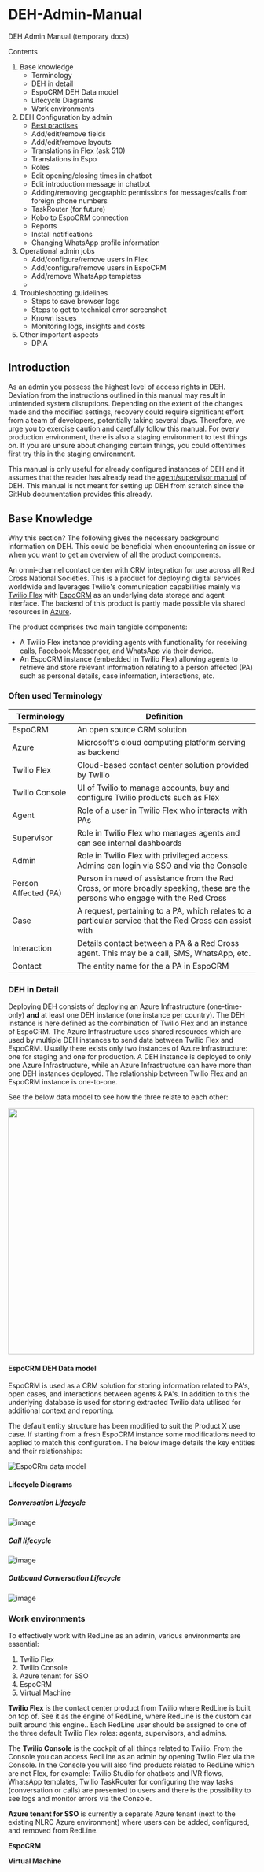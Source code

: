 # DEH-Admin-Manual
DEH Admin Manual (temporary docs)

Contents
1. Base knowledge
   - Terminology
   - DEH in detail
   - EspoCRM DEH Data model
   - Lifecycle Diagrams
   - Work environments
3. DEH Configuration by admin
   - [Best practises](https://github.com/rodekruis/EspoCRM-knowledge-base/wiki/Best-practices)
   - Add/edit/remove fields
   - Add/edit/remove layouts
   - Translations in Flex (ask 510)
   - Translations in Espo
   - Roles
   - Edit opening/closing times in chatbot
   - Edit introduction message in chatbot
   - Adding/removing geographic permissions for messages/calls from foreign phone numbers
   - TaskRouter (for future)
   - Kobo to EspoCRM connection
   - Reports
   - Install notifications
   - Changing WhatsApp profile information
4. Operational admin jobs
   - Add/configure/remove users in Flex
   - Add/configure/remove users in EspoCRM
   - Add/remove WhatsApp templates
   - 
7. Troubleshooting guidelines
   - Steps to save browser logs
   - Steps to get to technical error screenshot
   - Known issues
   - Monitoring logs, insights and costs 
8. Other important aspects
   - DPIA

## Introduction

As an admin you possess the highest level of access rights in DEH. Deviation from the instructions outlined in this manual may result in unintended system disruptions. Depending on the extent of the changes made and the modified settings, recovery could require significant effort from a team of developers, potentially taking several days. Therefore, we urge you to exercise caution and carefully follow this manual. For every production environment, there is also a staging environment to test things on. If you are unsure about changing certain things, you could oftentimes first try this in the staging environment.  

This manual is only useful for already configured instances of DEH and it assumes that the reader has already read the [agent/supervisor manual](futurelinkhere) of DEH. This manual is not meant for setting up DEH from scratch since the GitHub documentation provides this already. 


## Base Knowledge
Why this section? The following gives the necessary background information on DEH. This could be beneficial when encountering an issue or when you want to get an overview of all the product components.

An omni-channel contact center with CRM integration for use across all Red Cross National Societies. This is a product for deploying digital services worldwide and leverages Twilio's communication capabilities mainly via [Twilio Flex](https://www.twilio.com/docs/flex) with [EspoCRM](https://www.espocrm.com/) as an underlying data storage and agent interface. The backend of this product is partly made possible via shared resources in [Azure](https://azure.microsoft.com/en-gb/). 

The product comprises two main tangible components:

- A Twilio Flex instance providing agents with functionality for receiving calls, Facebook Messenger, and WhatsApp via their device.
- An EspoCRM instance (embedded in Twilio Flex) allowing agents to retrieve and store relevant information relating to a person affected (PA) such as personal details, case information, interactions, etc.


### Often used Terminology
| Terminology          | Definition                                                                                                                     |
| -------------------- | ------------------------------------------------------------------------------------------------------------------------------ |
| EspoCRM              | An open source CRM solution                                                                                                    |
| Azure                | Microsoft's cloud computing platform serving as backend                                                                        |
| Twilio Flex          | Cloud-based contact center solution provided by Twilio                                                                         |
| Twilio Console       | UI of Twilio to manage accounts, buy and configure Twilio products such as Flex                                                |
| Agent                | Role of a user in Twilio Flex who interacts with PAs                                                                           |
| Supervisor           | Role in Twilio Flex who manages agents and can see internal dashboards                                                         |
| Admin                | Role in Twilio Flex with privileged access. Admins can login via SSO and via the Console                                       |
| Person Affected (PA) | Person in need of assistance from the Red Cross, or more broadly speaking, these are the persons who engage with the Red Cross |
| Case                 | A request, pertaining to a PA, which relates to a particular service that the Red Cross can assist with                        |
| Interaction          | Details contact between a PA & a Red Cross agent. This may be a call, SMS, WhatsApp, etc.                                      |
| Contact              | The entity name for the a PA in EspoCRM                                                                                        |

### DEH in Detail
Deploying DEH consists of deploying an Azure Infrastructure (one-time-only) **and** at least one DEH instance (one instance per country). The DEH instance is here defined as the combination of Twilio Flex and an instance of EspoCRM. The Azure Infrastructure uses shared resources which are used by multiple DEH instances to send data between Twilio Flex and EspoCRM. Usually there exists only two instances of Azure Infrastructure: one for staging and one for production. A DEH instance is deployed to only one Azure Infrastructure, while an Azure Infrastructure can have more than one DEH instances deployed. The relationship between Twilio Flex and an EspoCRM instance is one-to-one.

See the below data model to see how the three relate to each other:

<img src="https://github.com/rodekruis/RED-X-DEH/assets/110089322/0ac4b642-88e5-4f9f-822c-e15bb0997eac" width="500"> <!-- This image can be found in https://miro.com/app/board/uXjVNLBVnss=/ -->

#### EspoCRM DEH Data model 

EspoCRM is used as a CRM solution for storing information related to PA's, open cases, and interactions between agents & PA's. In addition to this the underlying database is used for storing extracted Twilio data utilised for additional context and reporting.

The default entity structure has been modified to suit the Product X use case. If starting from a fresh EspoCRM instance some modifications need to applied to match this configuration. The below image details the key entities and their relationships:

![EspoCRm data model](https://github.com/rodekruis/DEH-Admin-Manual/assets/110089322/0daf4b95-642a-49c9-895e-5d3a43a55e29)

#### Lifecycle Diagrams

##### Conversation Lifecycle
![image](https://github.com/rodekruis/DEH-Admin-Manual/assets/110089322/b0937075-20b4-4b02-8d85-61f06e3fd8d8)

##### Call lifecycle
![image](https://github.com/rodekruis/DEH-Admin-Manual/assets/110089322/9e4e661e-a936-4975-b01e-79b3385dda37)

##### Outbound Conversation Lifecycle
![image](https://github.com/rodekruis/DEH-Admin-Manual/assets/110089322/1ffd209c-1434-4033-a264-a05fa66f93af)

### Work environments
To effectively work with RedLine as an admin, various environments are essential: 

1. Twilio Flex
2. Twilio Console
3. Azure tenant for SSO
4. EspoCRM
5. Virtual Machine

**Twilio Flex** is the contact center product from Twilio where RedLine is built on top of. See it as the engine of RedLine, where RedLine is the custom car built around this engine.. Each RedLine user should be assigned to one of the three default Twilio Flex roles: agents, supervisors, and admins.  

The **Twilio Console** is the cockpit of all things related to Twilio. From the Console you can access RedLine as an admin by opening Twilio Flex via the Console. In the Console you will also find products related to RedLine which are not Flex, for example: Twilio Studio for chatbots and IVR flows, WhatsApp templates, Twilio TaskRouter for configuring the way tasks (conversation or calls) are presented to users and there is the possibility to see logs and monitor errors via the Console. 

**Azure tenant for SSO** is currently a separate Azure tenant (next to the existing NLRC Azure environment) where users can be added, configured, and removed from RedLine.  

**EspoCRM** 

**Virtual Machine** 

### 
